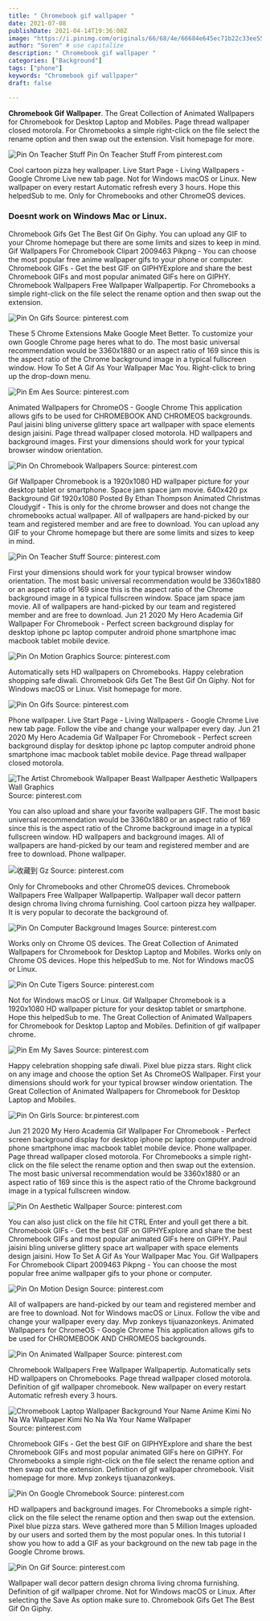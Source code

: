 ```yaml
---
title: " Chromebook gif wallpaper "
date: 2021-07-08
publishDate: 2021-04-14T19:36:00Z
image: "https://i.pinimg.com/originals/66/68/4e/66684e645ec71b22c33ee55fab4b73f9.gif"
author: "Soren" # use capitalize
description: " Chromebook gif wallpaper "
categories: ["Background"]
tags: ["phone"]
keywords: "Chromebook gif wallpaper"
draft: false

---
```



**Chromebook Gif Wallpaper**. The Great Collection of Animated Wallpapers for Chromebook for Desktop Laptop and Mobiles. Page thread wallpaper closed motorola. For Chromebooks a simple right-click on the file select the rename option and then swap out the extension. Visit homepage for more.

![Pin On Teacher Stuff](https://i.pinimg.com/originals/0e/cf/f4/0ecff498c2c0fb05ee659508afa154ac.gif "Pin On Teacher Stuff")
Pin On Teacher Stuff From pinterest.com


Cool cartoon pizza hey wallpaper. Live Start Page - Living Wallpapers - Google Chrome Live new tab page. Not for Windows macOS or Linux. New wallpaper on every restart Automatic refresh every 3 hours. Hope this helpedSub to me. Only for Chromebooks and other ChromeOS devices.

### Doesnt work on Windows Mac or Linux.

Chromebook Gifs Get The Best Gif On Giphy. You can upload any GIF to your Chrome homepage but there are some limits and sizes to keep in mind. Gif Wallpapers For Chromebook Clipart 2009463 Pikpng - You can choose the most popular free anime wallpaper gifs to your phone or computer. Chromebook GIFs - Get the best GIF on GIPHYExplore and share the best Chromebook GIFs and most popular animated GIFs here on GIPHY. Chromebook Wallpapers Free Wallpaper Wallpapertip. For Chromebooks a simple right-click on the file select the rename option and then swap out the extension.


![Pin On Gifs](https://i.pinimg.com/originals/6b/02/a8/6b02a8d81b7e99b2e1fc8fb3d64dc37f.gif "Pin On Gifs")
Source: pinterest.com

These 5 Chrome Extensions Make Google Meet Better. To customize your own Google Chrome page heres what to do. The most basic universal recommendation would be 3360x1880 or an aspect ratio of 169 since this is the aspect ratio of the Chrome background image in a typical fullscreen window. How To Set A Gif As Your Wallpaper Mac You. Right-click to bring up the drop-down menu.

![Pin Em Aes](https://i.pinimg.com/originals/33/1d/34/331d344c012c1ff4307858f8c9f38706.gif "Pin Em Aes")
Source: pinterest.com

Animated Wallpapers for ChromeOS - Google Chrome This application allows gifs to be used for CHROMEBOOK AND CHROMEOS backgrounds. Paul jaisini bling universe glittery space art wallpaper with space elements design jaisini. Page thread wallpaper closed motorola. HD wallpapers and background images. First your dimensions should work for your typical browser window orientation.

![Pin On Chromebook Wallpapers](https://i.pinimg.com/474x/75/c8/67/75c86753d8dda5f413356540cef03684.jpg "Pin On Chromebook Wallpapers")
Source: pinterest.com

Gif Wallpaper Chromebook is a 1920x1080 HD wallpaper picture for your desktop tablet or smartphone. Space jam space jam movie. 640x420 px Background Gif 1920x1080 Posted By Ethan Thompson Animated Christmas Cloudygif - This is only for the chrome browser and does not change the chromebooks actual wallpaper. All of wallpapers are hand-picked by our team and registered member and are free to download. You can upload any GIF to your Chrome homepage but there are some limits and sizes to keep in mind.

![Pin On Teacher Stuff](https://i.pinimg.com/originals/0e/cf/f4/0ecff498c2c0fb05ee659508afa154ac.gif "Pin On Teacher Stuff")
Source: pinterest.com

First your dimensions should work for your typical browser window orientation. The most basic universal recommendation would be 3360x1880 or an aspect ratio of 169 since this is the aspect ratio of the Chrome background image in a typical fullscreen window. Space jam space jam movie. All of wallpapers are hand-picked by our team and registered member and are free to download. Jun 21 2020 My Hero Academia Gif Wallpaper For Chromebook - Perfect screen background display for desktop iphone pc laptop computer android phone smartphone imac macbook tablet mobile device.

![Pin On Motion Graphics](https://i.pinimg.com/originals/b7/2c/d8/b72cd8b5d42841fdc6ce041edd950020.gif "Pin On Motion Graphics")
Source: pinterest.com

Automatically sets HD wallpapers on Chromebooks. Happy celebration shopping safe diwali. Chromebook Gifs Get The Best Gif On Giphy. Not for Windows macOS or Linux. Visit homepage for more.

![Pin On Gifs](https://i.pinimg.com/originals/f3/d1/6a/f3d16a3e156d3c02a2b528e91d2364ec.gif "Pin On Gifs")
Source: pinterest.com

Phone wallpaper. Live Start Page - Living Wallpapers - Google Chrome Live new tab page. Follow the vibe and change your wallpaper every day. Jun 21 2020 My Hero Academia Gif Wallpaper For Chromebook - Perfect screen background display for desktop iphone pc laptop computer android phone smartphone imac macbook tablet mobile device. Page thread wallpaper closed motorola.

![The Artist Chromebook Wallpaper Beast Wallpaper Aesthetic Wallpapers Wall Graphics](https://i.pinimg.com/originals/55/8b/ac/558bacfa683fab84d23c913239c31ab4.jpg "The Artist Chromebook Wallpaper Beast Wallpaper Aesthetic Wallpapers Wall Graphics")
Source: pinterest.com

You can also upload and share your favorite wallpapers GIF. The most basic universal recommendation would be 3360x1880 or an aspect ratio of 169 since this is the aspect ratio of the Chrome background image in a typical fullscreen window. HD wallpapers and background images. All of wallpapers are hand-picked by our team and registered member and are free to download. Phone wallpaper.

![收藏到 Gz](https://i.pinimg.com/originals/74/49/b4/7449b4cb54682ab9b76dbe9af5d30189.gif "收藏到 Gz")
Source: pinterest.com

Only for Chromebooks and other ChromeOS devices. Chromebook Wallpapers Free Wallpaper Wallpapertip. Wallpaper wall decor pattern design chroma living chroma furnishing. Cool cartoon pizza hey wallpaper. It is very popular to decorate the background of.

![Pin On Computer Background Images](https://i.pinimg.com/originals/91/94/34/919434a9541d3bff645e128a174c3d11.jpg "Pin On Computer Background Images")
Source: pinterest.com

Works only on Chrome OS devices. The Great Collection of Animated Wallpapers for Chromebook for Desktop Laptop and Mobiles. Works only on Chrome OS devices. Hope this helpedSub to me. Not for Windows macOS or Linux.

![Pin On Cute Tigers](https://i.pinimg.com/originals/05/9f/9f/059f9f0e2b2b24adc9e9e11ec4263a4f.jpg "Pin On Cute Tigers")
Source: pinterest.com

Not for Windows macOS or Linux. Gif Wallpaper Chromebook is a 1920x1080 HD wallpaper picture for your desktop tablet or smartphone. Hope this helpedSub to me. The Great Collection of Animated Wallpapers for Chromebook for Desktop Laptop and Mobiles. Definition of gif wallpaper chrome.

![Pin Em My Saves](https://i.pinimg.com/originals/71/4f/41/714f4191cf70cc94a859a65d73810332.jpg "Pin Em My Saves")
Source: pinterest.com

Happy celebration shopping safe diwali. Pixel blue pizza stars. Right click on any image and choose the option Set As ChromeOS Wallpaper. First your dimensions should work for your typical browser window orientation. The Great Collection of Animated Wallpapers for Chromebook for Desktop Laptop and Mobiles.

![Pin On Girls](https://i.pinimg.com/originals/8d/74/81/8d7481e17619f48b649c0432f59890f2.jpg "Pin On Girls")
Source: br.pinterest.com

Jun 21 2020 My Hero Academia Gif Wallpaper For Chromebook - Perfect screen background display for desktop iphone pc laptop computer android phone smartphone imac macbook tablet mobile device. Phone wallpaper. Page thread wallpaper closed motorola. For Chromebooks a simple right-click on the file select the rename option and then swap out the extension. The most basic universal recommendation would be 3360x1880 or an aspect ratio of 169 since this is the aspect ratio of the Chrome background image in a typical fullscreen window.

![Pin On Aesthetic Wallpaper](https://i.pinimg.com/originals/86/8c/2e/868c2e4a3e237ae607ce2788254b8d87.jpg "Pin On Aesthetic Wallpaper")
Source: pinterest.com

You can also just click on the file hit CTRL Enter and youll get there a bit. Chromebook GIFs - Get the best GIF on GIPHYExplore and share the best Chromebook GIFs and most popular animated GIFs here on GIPHY. Paul jaisini bling universe glittery space art wallpaper with space elements design jaisini. How To Set A Gif As Your Wallpaper Mac You. Gif Wallpapers For Chromebook Clipart 2009463 Pikpng - You can choose the most popular free anime wallpaper gifs to your phone or computer.

![Pin On Motion Design](https://i.pinimg.com/originals/93/2f/0e/932f0e05f3ee0b5e0370e1c275eb2eb8.gif "Pin On Motion Design")
Source: pinterest.com

All of wallpapers are hand-picked by our team and registered member and are free to download. Not for Windows macOS or Linux. Follow the vibe and change your wallpaper every day. Mvp zonkeys tijuanazonkeys. Animated Wallpapers for ChromeOS - Google Chrome This application allows gifs to be used for CHROMEBOOK AND CHROMEOS backgrounds.

![Pin On Animated Wallpaper](https://i.pinimg.com/originals/26/20/da/2620da3715ca2f0466261ca44f5fd001.gif "Pin On Animated Wallpaper")
Source: pinterest.com

Chromebook Wallpapers Free Wallpaper Wallpapertip. Automatically sets HD wallpapers on Chromebooks. Page thread wallpaper closed motorola. Definition of gif wallpaper chromebook. New wallpaper on every restart Automatic refresh every 3 hours.

![Chromebook Laptop Wallpaper Background Your Name Anime Kimi No Na Wa Wallpaper Kimi No Na Wa Your Name Wallpaper](https://i.pinimg.com/originals/21/0c/c5/210cc5a5fa60e53a9ce82ef412bcb05c.png "Chromebook Laptop Wallpaper Background Your Name Anime Kimi No Na Wa Wallpaper Kimi No Na Wa Your Name Wallpaper")
Source: pinterest.com

Chromebook GIFs - Get the best GIF on GIPHYExplore and share the best Chromebook GIFs and most popular animated GIFs here on GIPHY. For Chromebooks a simple right-click on the file select the rename option and then swap out the extension. Definition of gif wallpaper chromebook. Visit homepage for more. Mvp zonkeys tijuanazonkeys.

![Pin On Google Chromebook](https://i.pinimg.com/originals/66/5b/98/665b980189caa2a80312917e70508f6d.jpg "Pin On Google Chromebook")
Source: pinterest.com

HD wallpapers and background images. For Chromebooks a simple right-click on the file select the rename option and then swap out the extension. Pixel blue pizza stars. Weve gathered more than 5 Million Images uploaded by our users and sorted them by the most popular ones. In this tutorial I show you how to add a GIF as your background on the new tab page in the Google Chrome brows.

![Pin On Gif](https://i.pinimg.com/originals/66/68/4e/66684e645ec71b22c33ee55fab4b73f9.gif "Pin On Gif")
Source: pinterest.com

Wallpaper wall decor pattern design chroma living chroma furnishing. Definition of gif wallpaper chrome. Not for Windows macOS or Linux. After selecting the Save As option make sure to. Chromebook Gifs Get The Best Gif On Giphy.

